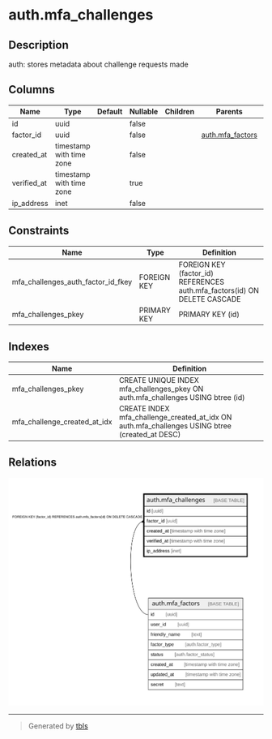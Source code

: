 # auth.mfa_challenges

## Description

auth: stores metadata about challenge requests made

## Columns

| Name | Type | Default | Nullable | Children | Parents | Comment |
| ---- | ---- | ------- | -------- | -------- | ------- | ------- |
| id | uuid |  | false |  |  |  |
| factor_id | uuid |  | false |  | [auth.mfa_factors](auth.mfa_factors.md) |  |
| created_at | timestamp with time zone |  | false |  |  |  |
| verified_at | timestamp with time zone |  | true |  |  |  |
| ip_address | inet |  | false |  |  |  |

## Constraints

| Name | Type | Definition |
| ---- | ---- | ---------- |
| mfa_challenges_auth_factor_id_fkey | FOREIGN KEY | FOREIGN KEY (factor_id) REFERENCES auth.mfa_factors(id) ON DELETE CASCADE |
| mfa_challenges_pkey | PRIMARY KEY | PRIMARY KEY (id) |

## Indexes

| Name | Definition |
| ---- | ---------- |
| mfa_challenges_pkey | CREATE UNIQUE INDEX mfa_challenges_pkey ON auth.mfa_challenges USING btree (id) |
| mfa_challenge_created_at_idx | CREATE INDEX mfa_challenge_created_at_idx ON auth.mfa_challenges USING btree (created_at DESC) |

## Relations

![er](auth.mfa_challenges.svg)

---

> Generated by [tbls](https://github.com/k1LoW/tbls)
